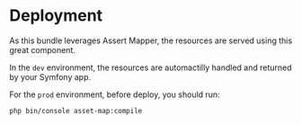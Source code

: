 # Deployment

As this bundle leverages Assert Mapper, the resources are served using this great component.

In the `dev` environment, the resources are automactilly handled and returned by your Symfony app.

For the `prod` environment, before deploy, you should run:

```shell
php bin/console asset-map:compile
```
